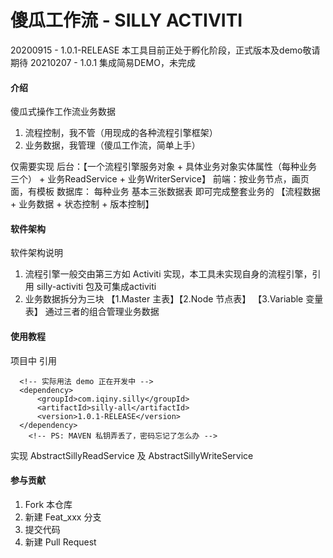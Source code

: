 # 傻瓜工作流 -  SILLY ACTIVITI

20200915 - 1.0.1-RELEASE 本工具目前正处于孵化阶段，正式版本及demo敬请期待
20210207 - 1.0.1 集成简易DEMO，未完成

#### 介绍
傻瓜式操作工作流业务数据
1. 流程控制，我不管（用现成的各种流程引擎框架）
2. 业务数据，我管理（傻瓜工作流，简单上手）

仅需要实现 
    后台：【一个流程引擎服务对象 + 具体业务对象实体属性（每种业务三个） + 业务ReadService + 业务WriterService】
    前端：按业务节点，画页面，有模板
    数据库： 每种业务 基本三张数据表
即可完成整套业务的 【流程数据 + 业务数据 + 状态控制 + 版本控制】

#### 软件架构
软件架构说明 
1.  流程引擎一般交由第三方如 Activiti 实现，本工具未实现自身的流程引擎，引用 silly-activiti 包及可集成activiti 
2.  业务数据拆分为三块 【1.Master 主表】【2.Node 节点表】 【3.Variable 变量表】 通过三者的组合管理业务数据


#### 使用教程

项目中 引用
```        
  <!-- 实际用法 demo 正在开发中 -->      
  <dependency>
      <groupId>com.iqiny.silly</groupId>
      <artifactId>silly-all</artifactId>
      <version>1.0.1-RELEASE</version>
  </dependency>
    <!-- PS: MAVEN 私钥弄丢了，密码忘记了怎么办 -->  
```
实现 AbstractSillyReadService 及 AbstractSillyWriteService

#### 参与贡献

1.  Fork 本仓库
2.  新建 Feat_xxx 分支
3.  提交代码
4.  新建 Pull Request


